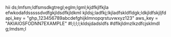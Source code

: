 hii
ds;lmfsm;ldfsmsdkgtregl;eglm;lgml;kjdfkjlfkjla
efwkodafdsssssdvdfgkjldsdfkjldkml
kjldsj;ladfkj;lkjladfskldfldgk;ldkjldfskjljfd
api_key = "ghp_123456789abcdefghijklmnopqrstuvwxyz123"
aws_key = "AKIAIOSFODNN7EXAMPLE"
#l;l;l;l;kldsjdadsldfs
#dflkjldmzlkzdfcjsklmdl
g;lmdsm;l
